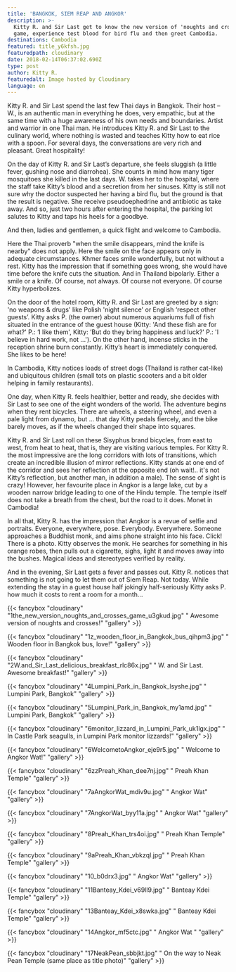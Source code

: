```yaml
---
title: 'BANGKOK, SIEM REAP AND ANGKOR'
description: >-
  Kitty R. and Sir Last get to know the new version of 'noughts and crosses'
  game, experience test blood for bird flu and then greet Cambodia.
destinations: Cambodia
featured: title_y6kfsh.jpg
featuredpath: cloudinary
date: 2018-02-14T06:37:02.690Z
type: post
author: Kitty R.
featuredalt: Image hosted by Cloudinary
language: en
---
```

Kitty R. and Sir Last spend the last few Thai days in Bangkok. Their host – W., is an authentic man in everything he does, very empathic, but at the same time with a huge awareness of his own needs and boundaries. Artist and warrior in one Thai man. He introduces Kitty R. and Sir Last to the culinary world, where nothing is wasted and teaches Kitty how to eat rice with a spoon. For several days, the conversations are very rich and pleasant. Great hospitality!



On the day of Kitty R. and Sir Last’s departure, she feels sluggish (a little fever, gushing nose and diarrohea). She counts in mind how many tiger mosquitoes she killed in the last days. W. takes her to the hospital, where the staff take Kitty’s blood and a secretion from her sinuses. Kitty is still not sure why the doctor suspected her having a bird flu, but the ground is that the result is negative. She receive pseudoephedrine and antibiotic as take away. And so, just two hours after entering the hospital, the parking lot salutes to Kitty and taps his heels for a goodbye.

And then, ladies and gentlemen, a quick flight and welcome to Cambodia.



Here the Thai proverb "when the smile disappears, mind the knife is nearby" does not apply. Here the smile on the face appears only in adequate circumstances. Khmer faces smile wonderfully, but not without a rest. Kitty has the impression that if something goes wrong, she would have time before the knife cuts the situation. And in Thailand bipolarly. Either a smile or a knife. Of course, not always. Of course not everyone. Of course Kitty hyperbolizes.



On the door of the hotel room, Kitty R. and Sir Last are greeted by a sign: 'no weapons & drugs' like Polish 'night silence' or English ‘respect other guests’. Kitty asks P. (the owner) about numerous aquariums full of fish situated in the entrance of the guest house (Kitty: 'And these fish are for what?' P.: ‘I like them', Kitty: ’But do they bring happiness and luck?' P.: 'I believe in hard work, not ...'). On the other hand, incense sticks in the reception shrine burn constantly. Kitty’s heart is immediately conquered. She likes to be here!

In Cambodia, Kitty notices loads of street dogs (Thailand is rather cat-like) and ubiquitous children (small tots on plastic scooters and a bit older helping in family restaurants).



One day, when Kitty R. feels healthier, better and ready, she decides with Sir Last to see one of the eight wonders of the world. The adventure begins when they rent bicycles. There are wheels, a steering wheel, and even a pale light from dynamo, but ... that day Kitty pedals fiercely, and the bike barely moves, as if the wheels changed their shape into squares.

Kitty R. and Sir Last roll on these Sisyphus brand bicycles, from east to west, from heat to heat, that is, they are visiting various temples. For Kitty R. the most impressive are the long corridors with lots of transitions, which create an incredible illusion of mirror reflections. Kitty stands at one end of the corridor and sees her reflection at the opposite end (oh wait!.. it's not Kitty’s reflection, but another man, in addition a male). The sense of sight is crazy! However, her favourite place in Angkor is a large lake, cut by a wooden narrow bridge leading to one of the Hindu temple. The temple itself does not take a breath from the chest, but the road to it does. Monet in Cambodia!

In all that, Kitty R. has the impression that Angkor is a revue of selfie and portraits. Everyone, everywhere, pose. Everybody. Everywhere. Someone approaches a Buddhist monk, and aims  phone straight into his face. Click! There is a photo. Kitty observes the monk. He searches for something in his orange robes, then pulls out a cigarette, sighs, light it and moves away into the bushes. Magical ideas and stereotypes verified by reality. 

And in the evening, Sir Last gets a fever and passes out. Kitty R. notices that something is not going to let them out of Siem Reap. Not today. While extending the stay in a guest house half jokingly half-seriously Kitty asks P. how much it costs to rent a room for a month...

{{< fancybox "cloudinary" "1the_new_version_noughts_and_crosses_game_u3gkud.jpg" " Awesome version of noughts and crosses!" "gallery" >}}

{{< fancybox "cloudinary" "1z_wooden_floor_in_Bangkok_bus_qihpm3.jpg" " Wooden floor in Bangkok bus, love!" "gallery" >}}

{{< fancybox "cloudinary" "2W.and_Sir_Last_delicious_breakfast_rlc86x.jpg" " W. and Sir Last. Awesome breakfast!" "gallery" >}}

{{< fancybox "cloudinary" "4Lumpini_Park_in_Bangkok_lsyshe.jpg" " Lumpini Park, Bangkok" "gallery" >}}

{{< fancybox "cloudinary" "5Lumpini_Park_in_Bangkok_my1amd.jpg" " Lumpini Park, Bangkok" "gallery" >}}

{{< fancybox "cloudinary" "6monitor_lizzard_in_Lumpini_Park_uk1lgx.jpg" " In Castle Park seagulls, in Lumpini Park monitor lizzards!" "gallery" >}}

{{< fancybox "cloudinary" "6WelcometoAngkor_eje9r5.jpg" " Welcome to Angkor Wat!" "gallery" >}}

{{< fancybox "cloudinary" "6zzPreah_Khan_dee7nj.jpg" " Preah Khan Temple" "gallery" >}}

{{< fancybox "cloudinary" "7aAngkorWat_mdiv9u.jpg" " Angkor Wat" "gallery" >}}



{{< fancybox "cloudinary" "7AngkorWat_byy11a.jpg" " Angkor Wat" "gallery" >}}

{{< fancybox "cloudinary" "8Preah_Khan_trs4oi.jpg" " Preah Khan Temple" "gallery" >}}

{{< fancybox "cloudinary" "9aPreah_Khan_vbkzql.jpg" " Preah Khan Temple" "gallery" >}}

{{< fancybox "cloudinary" "10_b0drx3.jpg" " Angkor Wat" "gallery" >}}

{{< fancybox "cloudinary" "11Banteay_Kdei_v69ll9.jpg" " Banteay Kdei Temple" "gallery" >}}

{{< fancybox "cloudinary" "13Banteay_Kdei_x8swka.jpg" " Banteay Kdei Temple" "gallery" >}}

{{< fancybox "cloudinary" "14Angkor_mf5ctc.jpg" " Angkor Wat " "gallery" >}}

{{< fancybox "cloudinary" "17NeakPean_sbbjkt.jpg" " On the way to Neak Pean Temple (same place as title photo)" "gallery" >}}

